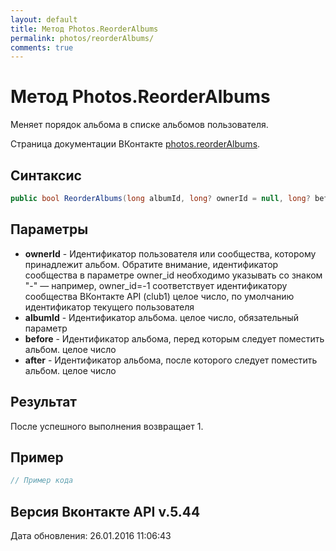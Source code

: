 ```yaml
---
layout: default
title: Метод Photos.ReorderAlbums
permalink: photos/reorderAlbums/
comments: true
---
```

# Метод Photos.ReorderAlbums
Меняет порядок альбома в списке альбомов пользователя.

Страница документации ВКонтакте [photos.reorderAlbums](https://vk.com/dev/photos.reorderAlbums).

## Синтаксис
``` csharp
public bool ReorderAlbums(long albumId, long? ownerId = null, long? before = null, long? after = null)
```

## Параметры
+ **ownerId** - Идентификатор пользователя или сообщества, которому принадлежит альбом. Обратите внимание, идентификатор сообщества в параметре owner_id необходимо указывать со знаком "-" — например, owner_id=-1 соответствует идентификатору сообщества ВКонтакте API (club1)  целое число, по умолчанию идентификатор текущего пользователя
+ **albumId** - Идентификатор альбома. целое число, обязательный параметр
+ **before** - Идентификатор альбома, перед которым следует поместить альбом. целое число
+ **after** - Идентификатор альбома, после которого следует поместить альбом. целое число

## Результат
После успешного выполнения возвращает 1.

## Пример
``` csharp
// Пример кода
```

## Версия Вконтакте API v.5.44
Дата обновления: 26.01.2016 11:06:43
